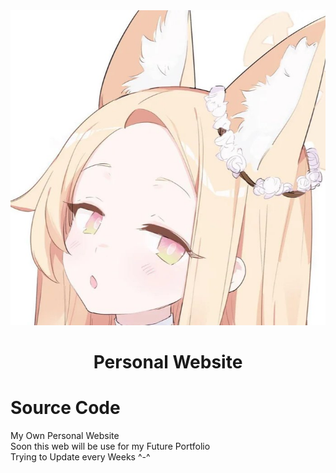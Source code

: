 <div align="center">
<img src="seia33.jpg" witdh=120/>
<h1>Personal Website</h1>
</div>

# Source Code
My Own Personal Website <br>
Soon this web will be use for my Future Portfolio<br>
Trying to Update every Weeks ^-^ <br>
